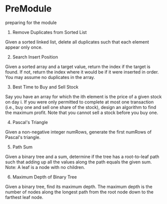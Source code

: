 # PreModule
preparing for the module

1. Remove Duplicates from Sorted List

Given a sorted linked list, delete all duplicates such that each element appear only once.

2. Search Insert Position

Given a sorted array and a target value, return the index if the target is found. If not, return the index where it would be if it were inserted in order.
You may assume no duplicates in the array.

3. Best Time to Buy and Sell Stock

Say you have an array for which the ith element is the price of a given stock on day i.
If you were only permitted to complete at most one transaction (i.e., buy one and sell one share of the stock), design an algorithm to find the maximum profit.
Note that you cannot sell a stock before you buy one.

4. Pascal's Triangle

Given a non-negative integer numRows, generate the first numRows of Pascal's triangle.

5. Path Sum

Given a binary tree and a sum, determine if the tree has a root-to-leaf path such that adding up all the values along the path equals the given sum.
Note: A leaf is a node with no children.

6. Maximum Depth of Binary Tree

Given a binary tree, find its maximum depth.
The maximum depth is the number of nodes along the longest path from the root node down to the farthest leaf node.
